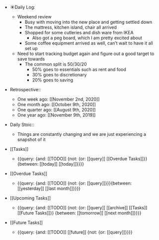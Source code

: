 - ☀️Daily Log:
    - Weekend review
        - Busy with moving into the new place and getting settled down
        - The mattress, kitchen island, chair all arrived
        - Shopped for some cutleries and dish ware from IKEA
            - Also got a peg board, which I am pretty excited about
        - Some coffee equipment arrived as well, can’t wait to have it all set up
    - Need to start tracking budget again and figure out a good target to save towards
        - The common split is 50/30/20
            - 50% goes to essentials such as rent and food
            - 30% goes to discretionary 
            - 20% goes to saving

- Retrospective::
    - One week ago: [[November 2nd, 2020]]
    - One month ago: [[October 9th, 2020]]
    - One quarter ago: [[August 9th, 2020]]
    - One year ago: [[November 9th, 2019]]
- Daily Stoic::
    - Things are constantly changing and we are just experiencing a snapshot of it
- [[Tasks]]
    - {{query: {and: [[TODO]] {not: {or: [[query]] [[Overdue Tasks]]}} {between: [[today]] [[today]]}}}}
- [[Overdue Tasks]]
    - {{query: {and: [[TODO]] {not: {or: [[query]]}}}{between: [[yesterday]] [[last month]]}}}}
- [[Upcoming Tasks]]
    - {{query: {and: [[TODO]] {not: {or: [[query]] [[archive]] [[Tasks]] [[Future Tasks]]}} {between: [[tomorrow]] [[next month]]}}}}
- [[Future Tasks]]
    - {{query: {and: [[TODO]] [[future]] {not: {or: [[query]]}}}}
